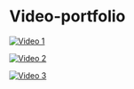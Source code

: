 # Video-portfolio
[![Video 1](https://img.youtube.com/vi/vX7oy4N-2WA/0.jpg)](https://www.youtube.com/watch?v=vX7oy4N-2WA)

[![Video 2](https://img.youtube.com/vi/a7kTqy96Bz8/0.jpg)](https://www.youtube.com/watch?v=a7kTqy96Bz8)

[![Video 3](https://img.youtube.com/vi/e_wDTLOEt3Y/0.jpg)](https://www.youtube.com/watch?v=e_wDTLOEt3Y)

